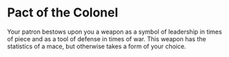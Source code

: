 # Pact of the Colonel

Your patron bestows upon you a weapon as a symbol of leadership in times of piece and as a tool of defense in times of war. This weapon has the statistics of a mace, but otherwise takes a form of your choice.